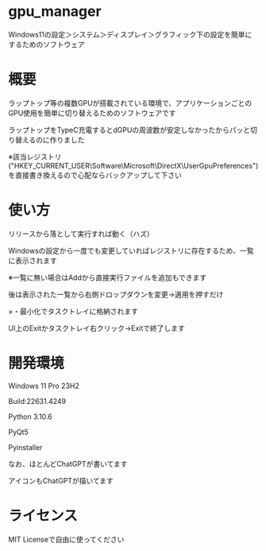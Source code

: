 # gpu_manager
Windows11の設定＞システム＞ディスプレイ＞グラフィック下の設定を簡単にするためのソフトウェア

# 概要
ラップトップ等の複数GPUが搭載されている環境で、アプリケーションごとのGPU使用を簡単に切り替えるためのソフトウェアです

ラップトップをTypeC充電するとdGPUの周波数が安定しなかったからパッと切り替えるのに作りました

※該当レジストリ("HKEY_CURRENT_USER\Software\Microsoft\DirectX\UserGpuPreferences")を直接書き換えるので心配ならバックアップして下さい

# 使い方
リリースから落として実行すれば動く（ハズ）

Windowsの設定から一度でも変更していればレジストリに存在するため、一覧に表示されます

※一覧に無い場合はAddから直接実行ファイルを追加もできます

後は表示された一覧から右側ドロップダウンを変更→適用を押すだけ

×・最小化でタスクトレイに格納されます

UI上のExitかタスクトレイ右クリック→Exitで終了します

# 開発環境
Windows 11 Pro 23H2

Build:22631.4249

Python 3.10.6

PyQt5

Pyinstaller

なお、ほとんどChatGPTが書いてます

アイコンもChatGPTが描いてます

# ライセンス
MIT Licenseで自由に使ってください
